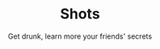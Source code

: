 ---
title: Shots
subtitle: Get drunk, learn more your friends' secrets

action:
  main:
    text: Download
    url: /#download
  secondary:
    text: Features
    url: /#features

mainImage: main.png

features:
  title: Features
  list:
    - text: Unique challenges
      description: Play with 100+ cards guarenteed to get you and your friends drunk
      image: first.png
    - text: Different packs to choose
      description: Mix and max from over five different unique packs
      image: packs.png
      imageLeft: true

download:
  title: Download
  android:
    image: badges/google_play.png
    url: https://play.google.com/store/apps/details?id=com.themindstorm.shots
  ios:
    image: badges/appstore.png
    url: https://apps.apple.com/us/app/shots-a-party-game/id1511015571
---